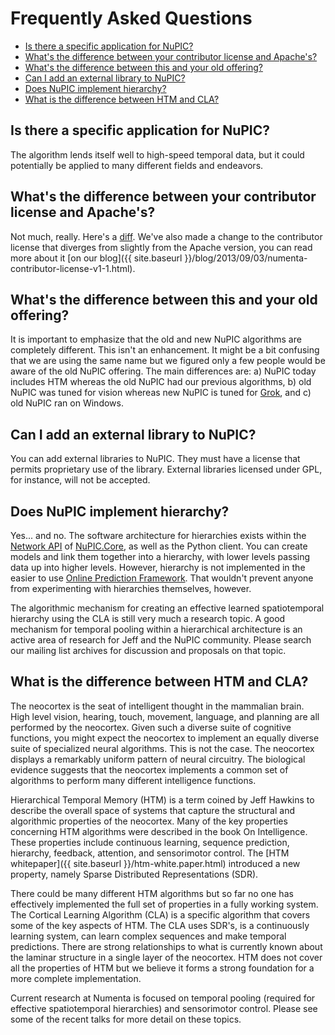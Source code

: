 Frequently Asked Questions
===========================

* [Is there a specific application for NuPIC?](#is_there_a_specific_application_for_nupic)
* [What's the difference between your contributor license and Apache's?](#whats_the_difference_between_your_contributor_license_and_apaches)
* [What's the difference between this and your old offering?](#whats_the_difference_between_this_and_your_old_offering)
* [Can I add an external library to NuPIC?](#can_i_add_an_external_library_to_nupic)
* [Does NuPIC implement hierarchy?](#does_nupic_implement_hierarchy)
* [What is the difference between HTM and CLA?](#what_is_the_difference_between_htm_and_cla)

## Is there a specific application for NuPIC?

The algorithm lends itself well to high-speed temporal data, but it could potentially be applied to many different fields and endeavors.


## What's the difference between your contributor license and Apache's?

Not much, really. Here's a [diff](http://www.diffchecker.com/tas54ez4). We've also made a change to the contributor license that diverges from slightly from the Apache version, you can read more about it [on our blog]({{ site.baseurl }}/blog/2013/09/03/numenta-contributor-license-v1-1.html).


## What's the difference between this and your old offering?

It is important to emphasize that the old and new NuPIC algorithms are completely different.  This isn't an enhancement.  It might be a bit confusing that we are using the same name but we figured only a few people would be aware of the old NuPIC offering. The main differences are: a) NuPIC today includes HTM whereas the old NuPIC had our previous algorithms, b) old NuPIC was tuned for vision whereas new NuPIC is tuned for [Grok](http://groksolutions.com/product.html), and c) old NuPIC ran on Windows.


## Can I add an external library to NuPIC?

You can add external libraries to NuPIC. They must have a license that permits proprietary use of the library. External libraries licensed under GPL, for instance, will not be accepted.

## Does NuPIC implement hierarchy?

Yes... and no. The software architecture for hierarchies exists within the [Network API](https://github.com/numenta/nupic/wiki/NuPIC-Core-Network-API) of [NuPIC.Core](https://github.com/numenta/nupic.core), as well as the Python client. You can create models and link them together into a hierarchy, with lower levels passing data up into higher levels. However, hierarchy is not implemented in the easier to use [Online Prediction Framework](https://github.com/numenta/nupic/wiki/Online-Prediction-Framework). That wouldn't prevent anyone from experimenting with hierarchies themselves, however.

The algorithmic mechanism for creating an effective learned spatiotemporal hierarchy using the CLA is still very much a research topic. A good mechanism for temporal pooling within a hierarchical architecture is an active area of research for Jeff and the NuPIC community. Please search our mailing list archives for discussion and proposals on that topic.

## What is the difference between HTM and CLA?

The neocortex is the seat of intelligent thought in the mammalian brain. High level vision, hearing, touch, movement, language, and planning are all performed by the neocortex. Given such a diverse suite of cognitive functions, you might expect the neocortex to implement an equally diverse suite of specialized neural algorithms. This is not the case. The neocortex displays a remarkably uniform pattern of neural circuitry. The biological evidence suggests that the neocortex implements a common set of algorithms to perform many different intelligence functions.

Hierarchical Temporal Memory (HTM) is a term coined by Jeff Hawkins to describe the overall space of systems that capture the structural and algorithmic properties of the neocortex. Many of the key properties concerning HTM algorithms were described in the book On Intelligence. These properties include continuous learning, sequence prediction, hierarchy, feedback, attention, and sensorimotor control. The [HTM whitepaper]({{ site.baseurl }}/htm-white.paper.html) introduced a new property, namely Sparse Distributed Representations (SDR).

There could be many different HTM algorithms but so far no one has effectively implemented the full set of properties in a fully working system. The Cortical Learning Algorithm (CLA) is a specific algorithm that covers some of the key aspects of HTM. The CLA uses SDR's, is a continuously learning system, can learn complex sequences and make temporal predictions. There are strong relationships to what is currently known about the laminar structure in a single layer of the neocortex. HTM does not cover all the properties of HTM but we believe it forms a strong foundation for a more complete implementation.

Current research at Numenta is focused on temporal pooling (required for effective spatiotemporal hierarchies) and sensorimotor control. Please see some of the recent talks for more detail on these topics.
